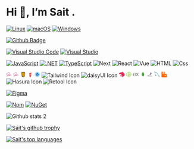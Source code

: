 <h1 align="left"> Hi 👋, I’m Sait .</h1>

[![Linux](https://svgshare.com/i/Zhy.svg)](https://svgshare.com/i/Zhy.svg)
[![macOS](https://svgshare.com/i/ZjP.svg)](https://svgshare.com/i/ZjP.svg)
[![Windows](https://svgshare.com/i/ZhY.svg)](https://svgshare.com/i/ZhY.svg)

[![Github Badge](https://img.shields.io/badge/-Github-000?style=quare&labelColor=000&logo=Github&logoColor=white&link=link)](link) 

[![Visual Studio Code](https://img.shields.io/badge/--007ACC?logo=visual%20studio%20code&logoColor=ffffff)](https://code.visualstudio.com/)
[![Visual Studio](https://badgen.net/badge/icon/visualstudio?icon=visualstudio&label)](https://visualstudio.microsoft.com)

[![JavaScript](https://img.shields.io/badge/--F7DF1E?logo=javascript&logoColor=000)](https://www.javascript.com/)
[![.NET](https://img.shields.io/badge/--512BD4?logo=.net&logoColor=ffffff)](https://dotnet.microsoft.com/)
[![TypeScript](https://img.shields.io/badge/--3178C6?logo=typescript&logoColor=ffffff)](https://www.typescriptlang.org/)
![Next](https://img.shields.io/badge/-Next.js-000000?logo=next.js&logoColor=FFFFFF)
![React](https://img.shields.io/badge/-React-61DAFB?logo=react&logoColor=FFFFFF)
![Vue](https://img.shields.io/badge/-Vue.js-4FC08D?logo=vue.js&logoColor=FFFFFF)
![HTML](https://img.shields.io/badge/-HTML-E34F26?logo=html5&logoColor=FFFFFF)
![Css](https://img.shields.io/badge/-CSS-1572B6?logo=css3&logoColor=FFFFFF)

<img src="https://raw.githubusercontent.com/devicons/devicon/master/icons/sass/sass-original.svg" alt="Sass Icon" width="15" height="15"/> <img src="https://raw.githubusercontent.com/devicons/devicon/master/icons/sass/sass-original.svg" alt="SCSS Icon" width="15" height="15"/> <img src="https://raw.githubusercontent.com/devicons/devicon/master/icons/grunt/grunt-original.svg" alt="Grunt Icon" width="15" height="15"/> <img src="https://raw.githubusercontent.com/devicons/devicon/master/icons/gulp/gulp-plain.svg" alt="Gulp Icon" width="15" height="15"/> <img src="https://raw.githubusercontent.com/devicons/devicon/master/icons/webpack/webpack-original.svg" alt="Webpack Icon" width="15" height="15"/> <img src="https://tailwindcss.com/favicon-32x32.png" alt="Tailwind Icon" width="15" height="15"/> <img src="https://raw.githubusercontent.com/saadeghi/daisyui/main/docs/.vuepress/public/logo.png" alt="daisyUI Icon" width="15" height="15"/> <img src="https://raw.githubusercontent.com/devicons/devicon/master/icons/nestjs/nestjs-plain.svg" alt="NestJS Icon" width="15" height="15"/> <img src="https://raw.githubusercontent.com/devicons/devicon/master/icons/nodejs/nodejs-original.svg" alt="Node.js Icon" width="15" height="15"/> <img src="https://raw.githubusercontent.com/devicons/devicon/master/icons/express/express-original.svg" alt="Express.js Icon" width="15" height="15"/> <img src="https://raw.githubusercontent.com/devicons/devicon/master/icons/mongodb/mongodb-original.svg" alt="MongoDB Icon" width="15" height="15"/> <img src="https://raw.githubusercontent.com/devicons/devicon/master/icons/microsoftsqlserver/microsoftsqlserver-plain-wordmark.svg" alt="Microsoft SQL Server Icon" width="15" height="15"/> <img src="https://raw.githubusercontent.com/devicons/devicon/master/icons/mysql/mysql-original.svg" alt="MySQL Icon" width="15" height="15"/> <img src="https://raw.githubusercontent.com/devicons/devicon/master/icons/rabbitmq/rabbitmq-original.svg" alt="RabbitMQ Icon" width="15" height="15"/> <img src="https://raw.githubusercontent.com/hasura/graphql-engine/main/community/branding/logo/hasura_logo_horizontal_blue_300x100.png" alt="Hasura Icon" width="15" height="15"/> <img src="https://avatars.githubusercontent.com/u/27364458?s=200&v=4" alt="Retool Icon" width="15" height="15"/>




[![Figma](https://img.shields.io/badge/--F24E1E?logo=figma&logoColor=ffffff)](https://www.figma.com/)

[![Npm](https://badgen.net/badge/icon/npm?icon=npm&label)](https://https://npmjs.com/)
[![NuGet](https://badgen.net/badge/icon/nuget?icon=nuget&label)](https://https://nuget.org/)


![Github stats 2](https://github-readme-stats.vercel.app/api?username=srgul&show_icons=true&theme=radical)

[![Sait's github trophy](https://github-profile-trophy.vercel.app/?username=srgul&row=1)](https://github.com/ryo-ma/github-profile-trophy)


[![Sait's top languages](https://github-readme-stats.vercel.app/api/top-langs/?username=srgul&theme=blue-green)](https://github.com/anuraghazra/github-readme-stats)
